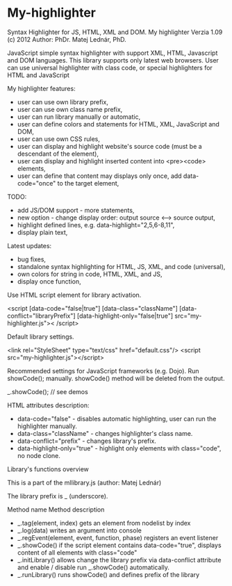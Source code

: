 My-highlighter
==============

Syntax Highlighter for JS, HTML, XML and DOM. 
My highlighter
Verzia 1.09
(c) 2012
 Author: PhDr. Matej Lednár, PhD.
 
JavaScript simple syntax highlighter with support XML, HTML, Javascript and DOM languages.
This library supports only latest web browsers. 
User can use universal highlighter with class code, or special 
highlighters for HTML and JavaScript
 
My highlighter features:
- user can use own library prefix,
- user can use own class name prefix,
- user can run library manually or automatic,
- user can define colors and statements for HTML, XML, JavaScript and DOM,
- user can use own CSS rules,
- user can display and highlight website's source code (must be a descendant of the <body> element),
- user can display and highlight inserted content into &lt;pre>&lt;code> elements,
- user can define that content may displays only once, add data-code="once" to the target element,

TODO:
- add JS/DOM support - more statements,
- new option - change display order: output source &lt;--> source output,
- highlight defined lines, e.g. data-highlight="2,5,6-8,11",
- display plain text,

Latest updates:
- bug fixes,
- standalone syntax highlighting for HTML, JS, XML, and code (universal),
- own colors for string in code, HTML, XML, and JS,
- display once function,

Use HTML script element for library activation.

&lt;script [data-code="false|true"] [data-class="className"] 
[data-conflict="libraryPrefix"] [data-highlight-only="false|true"] src="my-highlighter.js">&lt; /script>

Default library settings.

 &lt;link rel="StyleSheet" type="text/css" href="default.css"/>
 &lt;script src="my-highlighter.js">&lt;/script>

Recommended settings for JavaScript frameworks (e.g. Dojo).
 Run showCode(); manually. showCode() method will be deleted from the output.

 <script src="my-highlighter.js" data-code="false"></script>
 _.showCode();  // see demos


 HTML attributes description:
- data-code="false"          - disables automatic highlighting, user can run the highlighter manually.
- data-class="className"     - changes highlighter's class name.
- data-conflict="prefix"     - changes library's prefix.
- data-highlight-only="true" - highlight only elements with class="code", no node clone.

Library's functions overview
  
   This is a part of the mllibrary.js (author: Matej Lednár)
   
   The library prefix is _ (underscore).

   Method name   		          Method description

- _.tag(element, index)		     gets an element from nodelist by index
- _.log(data)				             writes an argument into console
- _.regEvent(element, event, function, phase)  registers an event listener
- _.showCode()                if the script element contains data-code="true", displays content of all elements with 
                             class="code" 
- _.initLibrary()  			        allows change the library prefix via data-conflict attribute and enable / disable run 
                             _.showCode() automatically.
- _.runLibrary()              runs showCode() and defines prefix of the library



